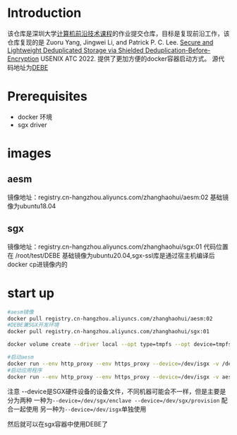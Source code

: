 # Introduction

该仓库是深圳大学[计算机前沿技术课程](https://csse.szu.edu.cn/courses/AdvTech2022/)的作业提交仓库，目标是复现前沿工作，该仓库复现的是
Zuoru Yang, Jingwei Li, and Patrick P. C. Lee. [Secure and Lightweight Deduplicated Storage via Shielded Deduplication-Before-Encryption](http://www.cse.cuhk.edu.hk/~pclee/www/pubs/atc22.pdf) USENIX ATC 2022. 提供了更加方便的docker容器启动方式。
源代码地址为[DEBE](https://github.com/yzr95924/DEBE)
# Prerequisites

- docker 环境
- sgx driver
# images
## aesm
镜像地址：registry.cn-hangzhou.aliyuncs.com/zhanghaohui/aesm:02
基础镜像为ubuntu18.04
## sgx
镜像地址：registry.cn-hangzhou.aliyuncs.com/zhanghaohui/sgx:01
代码位置在 /root/test/DEBE
基础镜像为ubuntu20.04,sgx-ssl库是通过宿主机编译后docker cp进镜像内的
# start up
```bash
#aesm镜像
docker pull registry.cn-hangzhou.aliyuncs.com/zhanghaohui/aesm:02
#DEBE兼SGX开发环境
docker pull registry.cn-hangzhou.aliyuncs.com/zhanghaohui/sgx:01

docker volume create --driver local --opt type=tmpfs --opt device=tmpfs --opt o=rw aesmd-socket

#启动aesm
docker run --env http_proxy --env https_proxy --device=/dev/isgx -v /dev/log:/dev/log -v aesmd-socket:/var/run/aesmd -it registry.cn-hangzhou.aliyuncs.com/zhanghaohui/aesm:02
#启动应用程序
docker run --env http_proxy --env https_proxy --device=/dev/isgx -v aesmd-socket:/var/run/aesmd  -it registry.cn-hangzhou.aliyuncs.com/zhanghaohui/sgx:01
```
注意 --device是SGX硬件设备的设备文件，不同机器可能会不一样，但是主要是分为两种
一种为`--device=/dev/sgx/enclave --device=/dev/sgx/provision` 配合一起使用
另一种为`--device=/dev/isgx`单独使用

然后就可以在sgx容器中使用DEBE了
